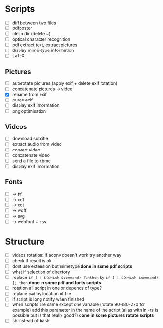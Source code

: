 # Scripts

- [ ] diff between two files
- [ ] pdfposter
- [ ] clean dir (delete ~)
- [ ] optical character recognition
- [ ] pdf extract text, extract pictures
- [ ] display mime-type information
- [ ] LaTeX

## Pictures
- [ ] autorotate pictures (apply exif + delete exif rotation)
- [ ] concatenate pictures → video
- [x] rename from exif
- [ ] purge exif
- [ ] display exif information
- [ ] png optimisation

## Videos
- [ ] download subtitle
- [ ] extract audio from video
- [ ] convert video
- [ ] concatenate video
- [ ] send a file to xbmc
- [ ] display exif information

## Fonts
- [ ] → ttf
- [ ] → odf
- [ ] → eot
- [ ] → woff
- [ ] → svg
- [ ] → webfont + css

# Structure

- [ ] videos rotation: if aconv doesn't work try another way
- [ ] check if result is ok
- [ ] dont use extension but mimetype **done in some pdf scripts**
- [ ] what if selection of directory
- [ ] replace `if [ ! $(which $command) ]\nthen` by `if [ ! $(which $command) ]; then` **done in some pdf and fonts scripts**
- [ ] rotation all script in one or depends of type?
- [ ] replace `pwd` by location of file
- [ ] if script is long notify when finished
- [ ] when scripts are same except one variable (rotate 90-180-270 for example) add this parameter in the name of the script (alias with ln -rs is possible but is that really good?) **done in some pictures rotate scripts**
- [ ] sh instead of bash

